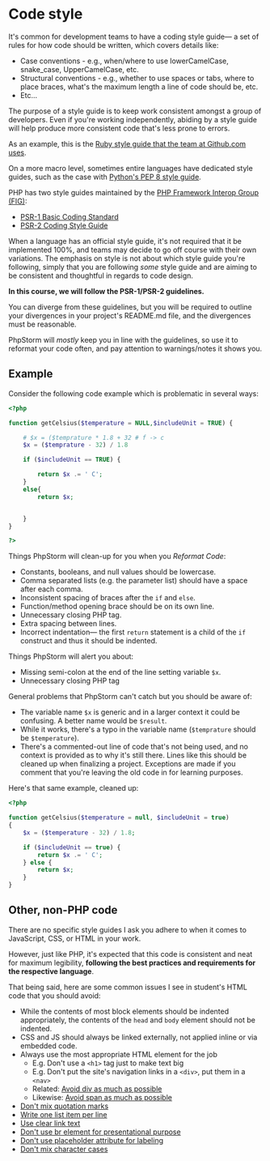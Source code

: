 # Code style
It's common for development teams to have a coding style guide&mdash; a set of rules for how code should be written, which covers details like:

+ Case conventions - e.g., when/where to use lowerCamelCase, snake_case, UpperCamelCase, etc.
+ Structural conventions - e.g., whether to use spaces or tabs, where to place braces, what's the maximum length a line of code should be, etc.
+ Etc...

The purpose of a style guide is to keep work consistent amongst a group of developers. Even if you're working independently, abiding by a style guide will help produce more consistent code that's less prone to errors.

As an example, this is the [Ruby style guide that the team at Github.com uses](https://github.com/github/rubocop-github/blob/master/STYLEGUIDE.md).

On a more macro level, sometimes entire languages have dedicated style guides, such as the case with [Python's PEP 8 style guide](https://www.python.org/dev/peps/pep-0008/).

PHP has two style guides maintained by the [PHP Framework Interop Group (FIG)](http://www.php-fig.org):

+ [PSR-1 Basic Coding Standard](http://www.php-fig.org/psr/psr-1)
+ [PSR-2 Coding Style Guide](http://www.php-fig.org/psr/psr-2/)

When a language has an official style guide, it's not required that it be implemented 100%, and teams may decide to go off course with their own variations. The emphasis on style is not about which style guide you're following, simply that you are following *some* style guide and are aiming to be consistent and thoughtful in regards to code design.

**In this course, we will follow the PSR-1/PSR-2 guidelines.** 

You can diverge from these guidelines, but you will be required to outline your divergences in your project's README.md file, and the divergences must be reasonable.

PhpStorm will *mostly* keep you in line with the guidelines, so use it to reformat your code often, and pay attention to warnings/notes it shows you.



## Example

Consider the following code example which is problematic in several ways:

```php
<?php

function getCelsius($temperature = NULL,$includeUnit = TRUE) {

    # $x = ($temprature * 1.8 + 32 # f -> c
    $x = ($temprature - 32) / 1.8

    if ($includeUnit == TRUE) {

        return $x .= ' C';
    }
    else{
        return $x;


    }
}

?>
```

Things PhpStorm will clean-up for you when you *Reformat Code*:
+ Constants, booleans, and null values should be lowercase.
+ Comma separated lists (e.g. the parameter list) should have a space after each comma.
+ Inconsistent spacing of braces after the `if` and `else`.
+ Function/method opening brace should be on its own line.
+ Unnecessary closing PHP tag.
+ Extra spacing between lines.
+ Incorrect indentation&mdash; the first `return` statement is a child of the `if` construct and thus it should be indented.

Things PhpStorm will alert you about:
+ Missing semi-colon at the end of the line setting variable `$x`.
+ Unnecessary closing PHP tag

General problems that PhpStorm can't catch but you should be aware of:
+ The variable name `$x` is generic and in a larger context it could be confusing. A better name would be `$result`.
+ While it works, there's a typo in the variable name (`$temprature` should be `$temperature`).
+ There's a commented-out line of code that's not being used, and no context is provided as to why it's still there. Lines like this should be cleaned up when finalizing a project. Exceptions are made if you comment that you're leaving the old code in for learning purposes.


Here's that same example, cleaned up:
```php
<?php

function getCelsius($temperature = null, $includeUnit = true)
{
    $x = ($temperature - 32) / 1.8;

    if ($includeUnit == true) {
        return $x .= ' C';
    } else {
        return $x;
    }
}
```


## Other, non-PHP code
There are no specific style guides I ask you adhere to when it comes to JavaScript, CSS, or HTML in your work.

However, just like PHP, it's expected that this code is consistent and neat for maximum legibility, __following the best practices and requirements for the respective language__.

That being said, here are some common issues I see in student's HTML code that you should avoid:

+ While the contents of most block elements should be indented appropriately, the contents of the `head` and `body` element should not be indented.
+ CSS and JS should always be linked externally, not applied inline or via embedded code.
+ Always use the most appropriate HTML element for the job
    + E.g. Don't use a `<h1>` tag just to make text big
    + E.g. Don't put the site's navigation links in a `<div>`, put them in a `<nav>`
    + Related: [Avoid div as much as possible](https://github.com/hail2u/html-best-practices#avoid-div-element-as-much-as-possible)
    + Likewise: [Avoid span as much as possible](https://github.com/hail2u/html-best-practices#avoid-span-element-as-much-as-possible)
+ [Don't mix quotation marks](https://github.com/hail2u/html-best-practices#dont-mix-quotation-marks)
+ [Write one list item per line](https://github.com/hail2u/html-best-practices#write-one-list-item-per-line)
+ [Use clear link text](https://github.com/hail2u/html-best-practices#clear-link-text)
+ [Don't use br element for presentational purpose](https://github.com/hail2u/html-best-practices#dont-use-br-element-only-for-presentational-purpose)
+ [Don't use placeholder attribute for labeling](https://github.com/hail2u/html-best-practices#dont-use-placeholder-attribute-for-labeling)
+ [Don't mix character cases](https://github.com/hail2u/html-best-practices#dont-mix-character-cases)



